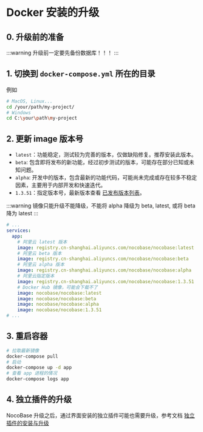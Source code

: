 # Docker 安装的升级

## 0. 升级前的准备

:::warning
升级前一定要先备份数据库！！！
:::

## 1. 切换到 `docker-compose.yml` 所在的目录

例如

```bash
# MacOS, Linux...
cd /your/path/my-project/
# Windows
cd C:\your\path\my-project
```

## 2. 更新 image 版本号

- `latest`：功能稳定，测试较为完善的版本，仅做缺陷修复。推荐安装此版本。
- `beta`: 包含即将发布的新功能，经过初步测试的版本，可能存在部分已知或未知问题。
- `alpha`: 开发中的版本，包含最新的功能代码，可能尚未完成或存在较多不稳定因素，主要用于内部开发和快速迭代。
- `1.3.51`：指定版本号，最新版本查看 [已发布版本列表](https://hub.docker.com/r/nocobase/nocobase/tags)。

:::warning
镜像只能升级不能降级，不能将 alpha 降级为 beta, latest, 或将 beta 降为 latest
:::

```yml
# ...
services:
  app:
    # 阿里云 latest 版本
    image: registry.cn-shanghai.aliyuncs.com/nocobase/nocobase:latest
    # 阿里云 beta 版本
    image: registry.cn-shanghai.aliyuncs.com/nocobase/nocobase:beta
    # 阿里云 alpha 版本
    image: registry.cn-shanghai.aliyuncs.com/nocobase/nocobase:alpha
    # 阿里云指定版本
    image: registry.cn-shanghai.aliyuncs.com/nocobase/nocobase:1.3.51
    # Docker Hub 镜像，可能会下载不了
    image: nocobase/nocobase:latest
    image: nocobase/nocobase:beta
    image: nocobase/nocobase:alpha
    image: nocobase/nocobase:1.3.51
# ...
```

## 3. 重启容器

```bash
# 拉取最新镜像
docker-compose pull
# 启动
docker-compose up -d app
# 查看 app 进程的情况
docker-compose logs app
```

## 4. 独立插件的升级

NocoBase 升级之后，通过界面安装的独立插件可能也需要升级，参考文档 [独立插件的安装与升级](/welcome/getting-started/plugin)
